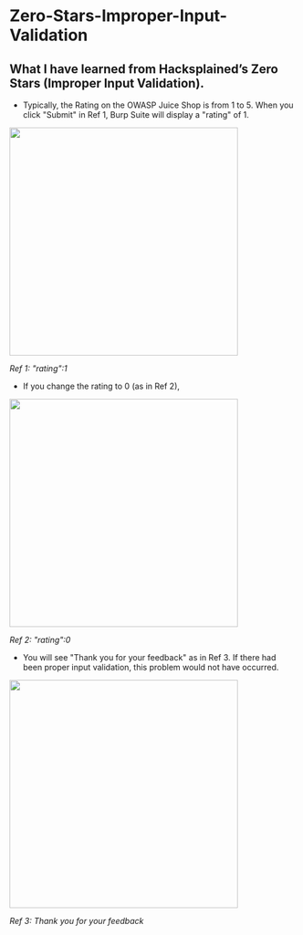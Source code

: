 # Zero-Stars-Improper-Input-Validation

## What I have learned from Hacksplained’s Zero Stars (Improper Input Validation).

- Typically, the Rating on the OWASP Juice Shop is from 1 to 5. When you click "Submit" in Ref 1, Burp Suite will display a "rating" of 1.

<img src="https://i.imgur.com/nXAM10Y.png" width="400" />

*Ref 1: "rating":1*

- If you change the rating to 0 (as in Ref 2),

<img src="https://i.imgur.com/CUlrm3O.png" width="400" />

*Ref 2: "rating":0*

- You will see "Thank you for your feedback" as in Ref 3. If there had been proper input validation, this problem would not have occurred.

<img src="https://i.imgur.com/IxZVn5Z.png" width="400" />

*Ref 3: Thank you for your feedback*
